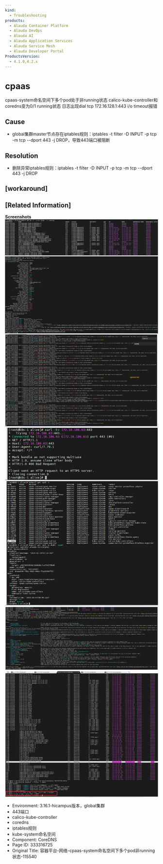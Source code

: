 ```yaml
---
kind:
  - Troubleshooting
products:
  - Alauda Container Platform
  - Alauda DevOps
  - Alauda AI
  - Alauda Application Services
  - Alauda Service Mesh
  - Alauda Developer Portal
ProductsVersion:
  - 4.1.0,4.2.x
---
```

<!-- A type of document that involves encountering a fault, diagnosing it, performing root cause analysis, and providing solutions. -->

# cpaas

cpaas-system命名空间下多个pod处于非running状态 calico-kube-controller和coredns变为0/1 running状态 日志出现dial tcp 172.16.128.1:443 i/o timeout报错

## Cause
- global集群master节点存在iptables规则：iptables -t filter -D INPUT -p tcp -m tcp --dport 443 -j DROP，导致443端口被阻断

## Resolution
- 删除异常iptables规则：iptables -t filter -D INPUT -p tcp -m tcp --dport 443 -j DROP

## [workaround]

## [Related Information]
**Screenshots**
![](assets/rong-qi-ping-tai-wang-luo-cpaas-systemming-ming-kong-jian-xia-duo-ge-podfei-runn/mceclip0_1755587558906_kkvlo.png)
![](assets/rong-qi-ping-tai-wang-luo-cpaas-systemming-ming-kong-jian-xia-duo-ge-podfei-runn/mceclip1_1755587586278_2baa4.png)
![](assets/rong-qi-ping-tai-wang-luo-cpaas-systemming-ming-kong-jian-xia-duo-ge-podfei-runn/mceclip2_1755587916548_h4keg.png)
![](assets/rong-qi-ping-tai-wang-luo-cpaas-systemming-ming-kong-jian-xia-duo-ge-podfei-runn/mceclip3_1755587973698_1rqks.png)
![](assets/rong-qi-ping-tai-wang-luo-cpaas-systemming-ming-kong-jian-xia-duo-ge-podfei-runn/mceclip4_1755588010840_9dkfg.png)
![](assets/rong-qi-ping-tai-wang-luo-cpaas-systemming-ming-kong-jian-xia-duo-ge-podfei-runn/mceclip5_1755588029952_96sjo.png)
![](assets/rong-qi-ping-tai-wang-luo-cpaas-systemming-ming-kong-jian-xia-duo-ge-podfei-runn/mceclip6_1755618269586_p6tkg.png)
- Environment: 3.16.1-hicampus版本，global集群
- 443端口
- calico-kube-controller
- coredns
- iptables规则
- kube-system命名空间
- Component: CoreDNS
- Page ID: 333316725
- Original Title: 容器平台-网络-cpaas-system命名空间下多个pod非running状态-115540
